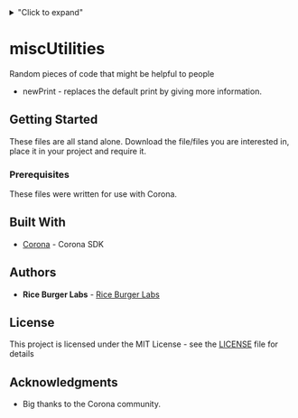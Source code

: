<details>
<summary>"Click to expand"</summary>
this is hidden
</details>

# miscUtilities
Random pieces of code that might be helpful to people

 - newPrint - replaces the default print by giving more information.

## Getting Started

These files are all stand alone.  Download the file/files you are interested in, place it in your project and require it.

### Prerequisites

These files were written for use with Corona.  

## Built With
* [Corona](https://coronalabs.com/) - Corona SDK

## Authors

* **Rice Burger Labs** - [Rice Burger Labs](http://www.riceburgerlabs.com)

## License

This project is licensed under the MIT License - see the [LICENSE](LICENSE) file for details

## Acknowledgments
* Big thanks to the Corona community.
<!--stackedit_data:
eyJoaXN0b3J5IjpbLTEyOTQwMzU3MDBdfQ==
-->
